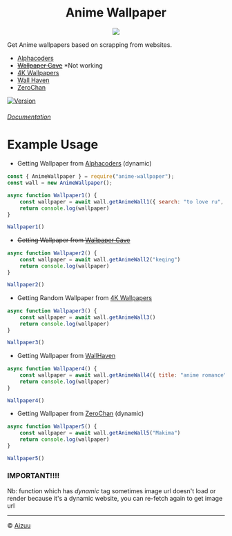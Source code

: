 <h1 align="center">Anime Wallpaper</h1>
<p align="center"> 
    <img src="https://i.imgur.com/DeP0Nlv.jpeg">
</p>

Get Anime wallpapers based on scrapping from websites.
* [Alphacoders](https://alphacoders.com)
* ~~[Wallpaper Cave](https://wallpapercave.com)~~ *Not working
* [4K Wallpapers](https://free4kwallpapers.com/)
* [Wall Haven](https://wallhaven.cc)
* [ZeroChan](https://www.zerochan.net)

[![Version](https://nodei.co/npm/anime-wallpaper.png?compact=true)](https://nodei.co/npm/anime-wallpaper)
###### [Documentation](https://iseizuu.github.io/anime-wallpaper/)

# Example Usage
 - Getting Wallpaper from [Alphacoders](https://alphacoders.com) (dynamic) <img align="center" width="15" src="https://cdn.discordapp.com/emojis/735119429016485920.webp?size=128&quality=lossless">

```js
const { AnimeWallpaper } = require("anime-wallpaper");
const wall = new AnimeWallpaper();

async function Wallpaper1() {
    const wallpaper = await wall.getAnimeWall1({ search: "to love ru", page: 1 })
    return console.log(wallpaper)
}

Wallpaper1() 
```

- ~~Getting Wallpaper from [Wallpaper Cave](https://wallpapercave.com)~~ <img align="center" width="15" src="https://cdn.discordapp.com/emojis/743459759302377574.webp?size=128&quality=lossless">

```js
async function Wallpaper2() {
    const wallpaper = await wall.getAnimeWall2("keqing")
    return console.log(wallpaper)
}

Wallpaper2()
```

- Getting Random Wallpaper from [4K Wallpapers](https://free4kwallpapers.com/) <img align="center" width="15" src="https://cdn.discordapp.com/emojis/735119429016485920.webp?size=128&quality=lossless">

```js
async function Wallpaper3() {
    const wallpaper = await wall.getAnimeWall3()
    return console.log(wallpaper)
}

Wallpaper3()
```

- Getting Wallpaper from [WallHaven](https://wallhaven.cc) <img align="center" width="15" src="https://cdn.discordapp.com/emojis/735119429016485920.webp?size=128&quality=lossless">

```js
async function Wallpaper4() {
    const wallpaper = await wall.getAnimeWall4({ title: "anime romance", type: "sfw", page: 1 })
    return console.log(wallpaper)
}

Wallpaper4()
```

- Getting Wallpaper from [ZeroChan](https://www.zerochan.net) (dynamic) <img align="center" width="15" src="https://cdn.discordapp.com/emojis/735119429016485920.webp?size=128&quality=lossless">

```js
async function Wallpaper5() {
    const wallpaper = await wall.getAnimeWall5("Makima")
    return console.log(wallpaper)
}

Wallpaper5()
```
### IMPORTANT!!!!
Nb: function which has *dynamic* tag sometimes image url doesn't load or render because it's a dynamic website, you can re-fetch again to get image url

<hr>

© [Aizuu](https://github.com/iseizuu)
